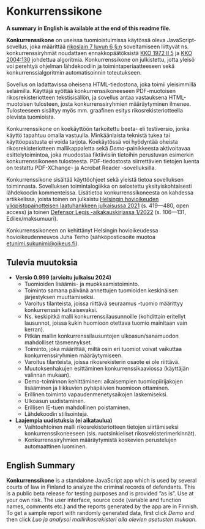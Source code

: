 # Konkurrenssikone

**A summary in English is available at the end of this readme file.**

**Konkurrenssikone** on useissa tuomioistuimissa käytössä oleva JavaScript-sovellus, joka määrittää [rikoslain 7 luvun 6 §:n](https://www.finlex.fi/fi/laki/ajantasa/1889/18890039001#L7P6) soveltamiseen liittyvät ns. konkurrenssiryhmät noudattaen ennakkopäätöksistä [KKO 1972 II 5](https://finlex.fi/fi/oikeus/kko/kko/1972/19720005t) ja [KKO 2004:130](https://finlex.fi/fi/oikeus/kko/kko/2004/20040130) johdettua algoritmia. Konkurrenssikone on julkistettu, jotta yleisö voi perehtyä ohjelman lähdekoodiin ja toimintaperiaatteeseen sekä konkurrenssialgoritmin automatisoinnin toteutukseen.

Sovellus on ladattavissa oheisena HTML-tiedostona, joka toimii yleisimmillä selaimilla. Käyttäjä syöttää konkurrenssikoneeseen PDF-muotoisen rikosrekisteriotteen tekstisisällön, ja sovellus antaa vastauksena HTML-muotoisen tulosteen, josta konkurrenssiryhmien määräytyminen ilmenee. Tulosteeseen sisältyy myös mm. graafinen esitys rikosrekisteriotteella olevista tuomioista.

Konkurrenssikone on koekäyttöön tarkoitettu beeta- eli testiversio, jonka käyttö tapahtuu omalla vastuulla. Minkäänlaista teknistä tukea tai käyttöopastusta ei voida tarjota. Koekäytössä voi hyödyntää oheista rikosrekisteriotteen mallikappaletta sekä *Demo*-painikkeesta aktivoitavaa esittelytoimintoa, joka muodostaa fiktiivisiin tietoihin perustuvan esimerkin konkurrenssikoneen tulosteesta. PDF-tiedostosta siirrettävien tietojen luenta on testattu PDF-XChange- ja Acrobat Reader -sovelluksilla.

Konkurrenssikone sisältää käyttöohjeet sekä yleistä tietoa sovelluksen toiminnasta. Sovelluksen toimintalogiikka on selostettu yksityiskohtaisesti lähdekoodin kommenteissa. Lisätietoa konkurrenssikoneesta on kahdessa artikkelissa, joista toinen on julkaistu [Helsingin hovioikeuden yliopistopainotteisen laatuhankkeen julkaisussa 2021](https://oikeus.fi/material/collections/20210407093422/7PNsJ7hZR/Valittuja_kysymyksia_rikos-_prosessi-_ja_vahingonkorvausoikeudesta_I_2021.pdf) (s. 419—480, open access) ja toinen [Defensor Legis -aikakauskirjassa 1/2022](https://www.edilex.fi/defensor_legis/1000490008.pdf) (s. 106—131, Edilex/maksumuuri).

Konkurrenssikoneen on kehittänyt Helsingin hovioikeudessa hovioikeudenneuvos Juha Terho (sähköpostiosoite muotoa etunimi.sukunimi@oikeus.fi).

## Tulevia muutoksia

- **Versio 0.999 (arvioitu julkaisu 2024)**
    - Tuomioiden lisäämis- ja muokkaamistoiminto.
    - Toiminto samana päivänä annettujen tuomioiden keskinäisen järjestyksen muuttamiseksi.
    - Varoitus tilanteista, joissa riittävä seuraamus -tuomio määrittyy konkurrenssin katkaisevaksi.
    - Ns. keskipitkä malli konkurrenssilausunnoille (kohdittain eritellyt lausunnot, joissa kukin huomioon otettava tuomio mainitaan vain kerran).
    - Pitkän mallin konkurrenssilausuntojen ulkoasun/sanamuodon mahdolliset täsmennykset.
    - Toiminto, joka määrittää, miltä osin eri tuomiot voivat vaikuttaa konkurrenssiryhmien määräytymiseen.
    - Varoitus tilanteista, joissa rikosrekisterin osaote ei ole riittävä.
    - Muutoksenhakujen esittäminen konkurrenssikaaviossa (käyttäjän valinnan mukaan).
	- Demo-toiminnon kehittäminen: aikaisempien tuomiopiirijakojen lisääminen ja liikkuvien pyhäpäivien huomioon ottaminen.
    - Erillinen toiminto vapaudenmenetysaikojen laskemiseksi.
    - Ulkoasun uudistaminen.
	- Erillisen IE-tuen mahdollinen poistaminen.
	- Lähdekoodin stilisointeja.
- **Laajempia uudistuksia (ei aikataulua)**
	- Vaihtoehtoinen malli rikosrekisteriotteen tietojen siirtämiseksi konkurrenssikoneeseen (sis. ruotsinkieliset rikosrekisterimerkinnät).
	- Konkurrenssiryhmien määräytymistä koskevien perustelujen automaattinen luominen.

## English Summary

**Konkurrenssikone** is a standalone JavaScript app which is used by several courts of law in Finland to analyze the criminal records of defendants. This is a public beta release for testing purposes and is provided ”as is”. Use at your own risk. The user interface, source code (variable and function names, comments etc.) and the reports generated by the app are in Finnish. To get a sample report with randomly generated data, first click *Demo* and then click *Luo ja analysoi mallirikosrekisteri alla olevien asetusten mukaan*.
